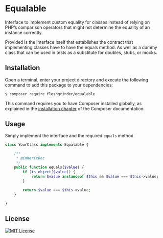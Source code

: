 # Equalable
Interface to implement custom equality for classes instead of relying on PHP’s comparison operators that might not
 determine the equality of an instance correctly.
 
Provided is the interface itself that establishes the contract that implementing classes have to have the equals method.
 As well as a dummy class that can be used in tests as a substitute for doubles, stubs, or mocks.

## Installation
Open a terminal, enter your project directory and execute the following command to add this package to your
 dependencies:

```bash
$ composer require fleshgrinder/equalable
```

This command requires you to have Composer installed globally, as explained in the
 [installation chapter](https://getcomposer.org/doc/00-intro.md) of the Composer documentation.

## Usage
Simply implement the interface and the required `equals` method.

```php
class YourClass implements Equalable {

    /**
     * @inheritDoc
     */
    public function equals($value) {
        if (is_object($value)) {
            return $value instanceof $this && $value === $this->value;
        }
        
        return $value === $this->value;
    }

}
```

## License
[![MIT License](https://upload.wikimedia.org/wikipedia/commons/thumb/c/c3/License_icon-mit.svg/48px-License_icon-mit.svg.png)](https://opensource.org/licenses/MIT)
